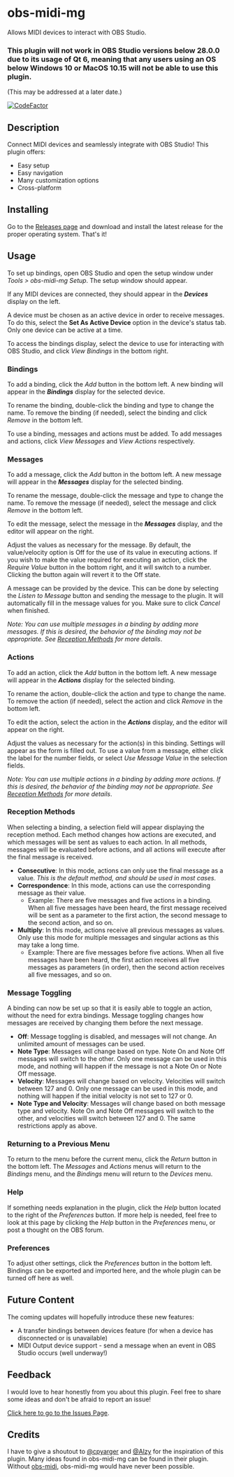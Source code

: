 # obs-midi-mg

Allows MIDI devices to interact with OBS Studio.

### This plugin will not work in OBS Studio versions below 28.0.0 due to its usage of Qt 6, meaning that any users using an OS below Windows 10 or MacOS 10.15 will not be able to use this plugin.
(This may be addressed at a later date.)

[![CodeFactor](https://www.codefactor.io/repository/github/nhielost/obs-midi-mg/badge)](https://www.codefactor.io/repository/github/nhielost/obs-midi-mg)

## Description

Connect MIDI devices and seamlessly integrate with OBS Studio! This plugin offers:
- Easy setup
- Easy navigation
- Many customization options
- Cross-platform

## Installing

Go to the [Releases page](https://github.com/nhielost/obs-midi-mg/releases) and download and install the latest release for the proper operating system. That's it!

## Usage

To set up bindings, open OBS Studio and open the setup window under *Tools > obs-midi-mg Setup*. The setup window should appear.

If any MIDI devices are connected, they should appear in the ***Devices*** display on the left.

A device must be chosen as an active device in order to receive messages. To do this, select the **Set As Active Device** option in the device's status tab. Only one device can be active at a time.

To access the bindings display, select the device to use for interacting with OBS Studio, and click *View Bindings* in the bottom right.

### Bindings

To add a binding, click the *Add* button in the bottom left. A new binding will appear in the ***Bindings*** display for the selected device.

To rename the binding, double-click the binding and type to change the name. To remove the binding (if needed), select the binding and click *Remove* in the bottom left.

To use a binding, messages and actions must be added. To add messages and actions, click *View Messages* and *View Actions* respectively.

### Messages

To add a message, click the *Add* button in the bottom left. A new message will appear in the ***Messages*** display for the selected binding.

To rename the message, double-click the message and type to change the name. To remove the message (if needed), select the message and click *Remove* in the bottom left.

To edit the message, select the message in the ***Messages*** display, and the editor will appear on the right.

Adjust the values as necessary for the message. By default, the value/velocity option is Off for the use of its value in executing actions. If you wish to make the value required for executing an action, click the *Require Value* button in the bottom right, and it will switch to a number. Clicking the button again will revert it to the Off state.

A message can be provided by the device. This can be done by selecting the *Listen to Message* button and sending the message to the plugin. It will automatically fill in the message values for you. Make sure to click *Cancel* when finished.

*Note: You can use multiple messages in a binding by adding more messages. If this is desired, the behavior of the binding may not be appropriate. See [Reception Methods](#reception-methods) for more details*.

### Actions

To add an action, click the *Add* button in the bottom left. A new message will appear in the ***Actions*** display for the selected binding.

To rename the action, double-click the action and type to change the name. To remove the action (if needed), select the action and click *Remove* in the bottom left.

To edit the action, select the action in the ***Actions*** display, and the editor will appear on the right.

Adjust the values as necessary for the action(s) in this binding. Settings will appear as the form is filled out. To use a value from a message, either click the label for the number fields, or select *Use Message Value* in the selection fields.

*Note: You can use multiple actions in a binding by adding more actions. If this is desired, the behavior of the binding may not be appropriate. See [Reception Methods](#reception-methods) for more details*.

### Reception Methods

When selecting a binding, a selection field will appear displaying the reception method. Each method changes how actions are executed, and which messages will be sent as values to each action. In all methods, messages will be evaluated before actions, and all actions will execute after the final message is received.

- **Consecutive**: In this mode, actions can only use the final message as a value. *This is the default method, and should be used in most cases*.
- **Correspondence**: In this mode, actions can use the corresponding message as their value.
   - Example: There are five messages and five actions in a binding. When all five messages have been heard, the first message received will be sent as a parameter to the first action, the second message to the second action, and so on.
- **Multiply**: In this mode, actions receive all previous messages as values. Only use this mode for multiple messages and singular actions as this may take a long time.
   - Example: There are five messages before five actions. When all five messages have been heard, the first action receives all five messages as parameters (in order), then the second action receives all five messages, and so on.

### Message Toggling

A binding can now be set up so that it is easily able to toggle an action, without the need for extra bindings. Message toggling changes how messages are received by changing them before the next message.

- **Off**: Message toggling is disabled, and messages will not change. An unlimited amount of messages can be used.
- **Note Type**: Messages will change based on type. Note On and Note Off messages will switch to the other. Only one message can be used in this mode, and nothing will happen if the message is not a Note On or Note Off message.
- **Velocity**: Messages will change based on velocity. Velocities will switch between 127 and 0. Only one message can be used in this mode, and nothing will happen if the initial velocity is not set to 127 or 0.
- **Note Type and Velocity**: Messages will change based on both message type and velocity. Note On and Note Off messages will switch to the other, and velocities will switch between 127 and 0. The same restrictions apply as above.

### Returning to a Previous Menu

To return to the menu before the current menu, click the *Return* button in the bottom left. The *Messages* and *Actions* menus will return to the *Bindings* menu, and the *Bindings* menu will return to the *Devices* menu.

### Help

If something needs explanation in the plugin, click the *Help* button located to the right of the *Preferences* button. If more help is needed, feel free to look at this page by clicking the *Help* button in the *Preferences* menu, or post a thought on the OBS forum.

### Preferences

To adjust other settings, click the *Preferences* button in the bottom left. Bindings can be exported and imported here, and the whole plugin can be turned off here as well.

## Future Content

The coming updates will hopefully introduce these new features:

- A transfer bindings between devices feature (for when a device has disconnected or is unavailable)
- MIDI Output device support - send a message when an event in OBS Studio occurs (well underway!)

## Feedback

I would love to hear honestly from you about this plugin. Feel free to share some ideas and don't be afraid to report an issue!

[Click here to go to the Issues Page](https://github.com/nhielost/obs-midi-mg/issues).

## Credits

I have to give a shoutout to [@cpyarger](https://github.com/cpyarger) and [@Alzy](https://github.com/alzy) for the inspiration of this plugin. Many ideas found in obs-midi-mg can be found in their plugin. Without [obs-midi](https://github.com/cpyarger/obs-midi/), obs-midi-mg would have never been possible. 